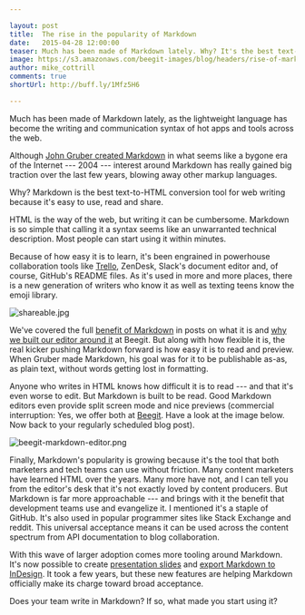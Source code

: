 ```yaml
---

layout: post
title:  The rise in the popularity of Markdown 
date:   2015-04-28 12:00:00
teaser: Much has been made of Markdown lately. Why? It's the best text-to-HTML conversion tool for web writing because it's easy to use, read and share.
image: https://s3.amazonaws.com/beegit-images/blog/headers/rise-of-markdown.jpg
author: mike_cottrill
comments: true
shortUrl: http://buff.ly/1Mfz5H6

---
```

Much has been made of Markdown lately, as the lightweight language has become the writing and communication syntax of hot apps and tools across the web.

Although [John Gruber created Markdown](http://daringfireball.net/projects/markdown/) in what seems like a bygone era of the Internet --- 2004 --- interest around Markdown has really gained big traction over the last few years, blowing away other markup languages. 

Why? Markdown is the best text-to-HTML conversion tool for web writing because it's easy to use, read and share.

HTML is the way of the web, but writing it can be cumbersome. Markdown is so simple that calling it a syntax seems like an unwarranted technical description. Most people can start using it within minutes.

Because of how easy it is to learn, it's been engrained in powerhouse collaboration tools like [Trello](http://help.trello.com/article/821-using-markdown-in-trello), ZenDesk, Slack's document editor and, of course, GitHub's README files. As it's used in more and more places, there is a new generation of writers who know it as well as texting teens know the emoji library. 

![shareable.jpg](https://ucarecdn.com/2b7f0772-77c6-4ebd-a51c-36207d4c3844/)

We've covered the full [benefit of Markdown](/markdown/2015/04/21/what-is-markdown/) in posts on what it is and [why we built our editor around it](/markdown/2014/05/27/supporting-markdown/) at Beegit. But along with how flexible it is, the real kicker pushing Markdown forward is how easy it is to read and preview. When Gruber made Markdown, his goal was for it to be publishable as-as, as plain text, without words getting lost in formatting.

Anyone who writes in HTML knows how difficult it is to read --- and that it's even worse to edit. But Markdown is built to be read. Good Markdown editors even provide split screen mode and nice previews (commercial interruption: Yes, we offer both at [Beegit](https://beegit.com). Have a look at the image below. Now back to your regularly scheduled blog post). 

![beegit-markdown-editor.png](https://ucarecdn.com/c0f106fa-3a96-4363-bdf6-ca9ffc0a2feb/)

Finally, Markdown's popularity is growing because it's the tool that both marketers and tech teams can use without friction. Many content marketers have learned HTML over the years. Many more have not, and I can tell you from the editor's desk that it's not exactly loved by content producers. But Markdown is far more approachable --- and brings with it the benefit that development teams use and evangelize it. I mentioned it's a staple of GitHub. It's also used in popular programmer sites like Stack Exchange and reddit. This universal acceptance means it can be used across the content spectrum from API documentation to blog collaboration. 

With this wave of larger adoption comes more tooling around Markdown. It's now possible to create [presentation slides](http://www.decksetapp.com/) and [export Markdown to InDesign](/platform/2014/08/04/export-to-indesign/). It took a few years, but these new features are helping Markdown officially make its charge toward broad acceptance. 

Does your team write in Markdown? If so, what made you start using it? 